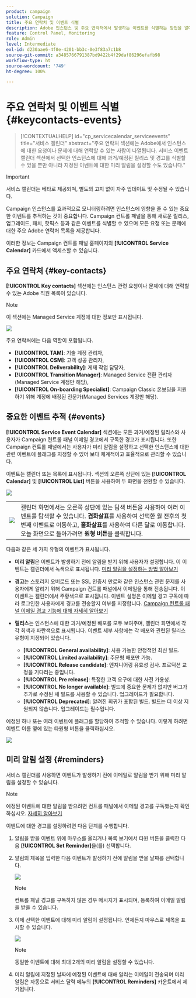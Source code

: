 ```yaml
---
product: campaign
solution: Campaign
title: 주요 연락처 및 이벤트 식별
description: Adobe 인스턴스 및 주요 연락처에서 발생하는 이벤트를 식별하는 방법을 알아봅니다.
feature: Control Panel, Monitoring
role: Admin
level: Intermediate
exl-id: d230aae6-4f0e-4201-bb3c-0e3f83a7c1b8
source-git-commit: a3485766791387bd9422b4f29daf86296efafb98
workflow-type: ht
source-wordcount: '749'
ht-degree: 100%

---
```


# 주요 연락처 및 이벤트 식별 {#keycontacts-events}

>[!CONTEXTUALHELP]
>id="cp_servicecalendar_serviceevents"
>title="서비스 캘린더"
>abstract="주요 연락처 섹션에는 Adobe에서 인스턴스에 대한 요청이나 문제에 대해 연락할 수 있는 사람이 나열됩니다. 서비스 이벤트 캘린더 섹션에서 선택한 인스턴스에 대해 과거/예정된 릴리스 및 경고를 식별할 수 있을 뿐만 아니라 지정된 이벤트에 대한 미리 알림을 설정할 수도 있습니다."

>[!IMPORTANT]
>
>서비스 캘린더는 베타로 제공되며, 별도의 고지 없이 자주 업데이트 및 수정될 수 있습니다.

Campaign 인스턴스를 효과적으로 모니터링하려면 인스턴스에 영향을 줄 수 있는 중요한 이벤트를 추적하는 것이 중요합니다. Campaign 컨트롤 패널을 통해 새로운 릴리스, 업그레이드, 패치, 핫픽스 등과 같은 이벤트를 식별할 수 있으며 모든 요청 또는 문제에 대한 주요 Adobe 연락처 목록을 제공합니다.

이러한 정보는 Campaign 컨트롤 패널 홈페이지의 **[!UICONTROL Service Calendar]** 카드에서 액세스할 수 있습니다.

## 주요 연락처 {#key-contacts}

**[!UICONTROL Key contacts]** 섹션에는 인스턴스 관련 요청이나 문제에 대해 연락할 수 있는 Adobe 직원 목록이 있습니다.

>[!NOTE]
>
>이 섹션에는 Managed Service 계정에 대한 정보만 표시됩니다.

![](assets/service-events-contacts.png)

주요 연락처에는 다음 역할이 포함됩니다.

* **[!UICONTROL TAM]**: 기술 계정 관리자,
* **[!UICONTROL CSM]**: 고객 성공 관리자,
* **[!UICONTROL Deliverability]**: 게재 작업 담당자,
* **[!UICONTROL Transition Manager]**: Managed Service 전환 관리자(Managed Service 계정만 해당),
* **[!UICONTROL On-boarding Specialist]**: Campaign Classic 온보딩을 지원하기 위해 계정에 배정된 전문가(Managed Services 계정만 해당).

## 중요한 이벤트 추적 {#events}

**[!UICONTROL Service Event Calendar]** 섹션에는 모든 과거/예정된 릴리스와 사용자가 Campaign 컨트롤 패널 이메일 경고에서 구독한 경고가 표시됩니다. 또한 Campaign 컨트롤 패널에서는 사용자가 미리 알림을 설정하고 선택한 인스턴스에 대한 관련 이벤트에 플래그를 지정할 수 있어 보다 체계적이고 효율적으로 관리할 수 있습니다.

이벤트는 캘린더 또는 목록에 표시됩니다. 섹션의 오른쪽 상단에 있는 **[!UICONTROL Calendar]** 및 **[!UICONTROL List]** 버튼을 사용하여 두 화면을 전환할 수 있습니다.

![](assets/service-events-calendar.png)

<table><tr style="border: 0;">
<td><img src="assets/do-not-localize/nav-buttons.png">
</td><td>캘린더 화면에서는 오른쪽 상단에 있는 탐색 버튼을 사용하여 여러 이벤트를 탐색할 수 있습니다. <b>겹화살표</b>를 사용하여 선택한 월 전후의 첫 번째 이벤트로 이동하고, <b>홑화살표</b>를 사용하여 다른 달로 이동합니다. 오늘 화면으로 돌아가려면 <b>원형 버튼</b>을 클릭합니다.</td>
</tr></table>

다음과 같은 세 가지 유형의 이벤트가 표시됩니다.

* **미리 알림**&#x200B;은 이벤트가 발생하기 전에 알림을 받기 위해 사용자가 설정합니다. 이 이벤트는 캘린더에서 녹색으로 표시됩니다. [미리 알림을 설정하는 방법 알아보기](#reminders)
* **경고**&#x200B;는 스토리지 오버로드 또는 SSL 인증서 만료와 같은 인스턴스 관련 문제를 사용자에게 알리기 위해 Campaign 컨트롤 패널에서 이메일을 통해 전송됩니다. 이 이벤트는 캘린더에서 주황색으로 표시됩니다. 이벤트 설명은 이메일 경고 구독에 따라 로그인한 사용자에게 경고를 전송할지 여부를 지정합니다. [Campaign 컨트롤 패널 이메일 경고 기능에 대해 자세히 알아보기](../performance-monitoring/using/email-alerting.md)

* **릴리스**&#x200B;는 인스턴스에 대한 과거/예정된 배포를 모두 보여주며, 캘린더 화면에서 각각 회색과 파란색으로 표시됩니다. 이벤트 세부 사항에는 각 배포와 관련된 릴리스 유형이 지정되어 있습니다.

   * **[!UICONTROL General availability]**: 사용 가능한 안정적인 최신 빌드.
   * **[!UICONTROL Limited availability]**: 주문형 배포만 가능.
   * **[!UICONTROL Release candidate]**: 엔지니어링 유효성 검사. 프로덕션 교정을 기다리는 중입니다.
   * **[!UICONTROL Pre release]**: 특정한 고객 요구에 대한 사전 가용성.
   * **[!UICONTROL No longer available]**: 빌드에 중요한 문제가 없지만 버그가 추가로 수정된 새 빌드를 사용할 수 있습니다. 업그레이드가 필요합니다.
   * **[!UICONTROL Deprecated]**: 알려진 회귀가 포함된 빌드. 빌드는 더 이상 지원되지 않습니다. 업그레이드는 필수입니다.

예정된 하나 또는 여러 이벤트에 플래그를 할당하여 추적할 수 있습니다. 이렇게 하려면 이벤트 이름 옆에 있는 타원형 버튼을 클릭하십시오.

![](assets/service-events-flag.png)

## 미리 알림 설정 {#reminders}

서비스 캘린더를 사용하면 이벤트가 발생하기 전에 이메일로 알림을 받기 위해 미리 알림을 설정할 수 있습니다.

>[!NOTE]
>
>예정된 이벤트에 대한 알림을 받으려면 컨트롤 패널에서 이메일 경고를 구독했는지 확인하십시오. [자세히 알아보기](../performance-monitoring/using/email-alerting.md)

이벤트에 대한 경고를 설정하려면 다음 단계를 수행합니다.

1. 알림을 받을 이벤트 위에 마우스를 올리거나 목록 보기에서 타원 버튼을 클릭한 다음 **[!UICONTROL Set Reminder]**&#x200B;을(를) 선택합니다.

1. 알림의 제목을 입력한 다음 이벤트가 발생하기 전에 알림을 받을 날짜를 선택합니다.

   ![](assets/service-events-set-reminder.png)

   >[!NOTE]
   >
   >컨트롤 패널 경고를 구독하지 않은 경우 메시지가 표시되며, 등록하여 이메일 알림을 받을 수 있습니다.

1. 이제 선택한 이벤트에 대해 미리 알림이 설정됩니다. 언제든지 마우스로 제목을 표시할 수 있습니다.

   ![](assets/service-events-reminder.png)

   >[!NOTE]
   >
   >동일한 이벤트에 대해 최대 2개의 미리 알림을 설정할 수 있습니다.

1. 미리 알림에 지정된 날짜에 예정된 이벤트에 대해 알리는 이메일이 전송되며 미리 알림은 자동으로 서비스 달력 메뉴의 **[!UICONTROL Reminders]** 카운트에서 제거됩니다.
